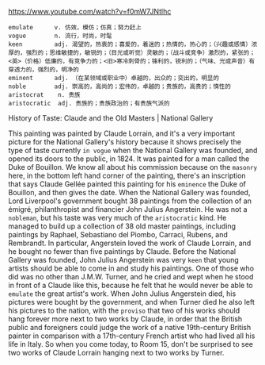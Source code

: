 https://www.youtube.com/watch?v=f0mW7JNtlhc


```
emulate      v. 仿效，模仿；仿真；努力赶上
vogue        n. 流行，时尚，时髦
keen         adj. 渴望的，热衷的；喜爱的，着迷的；热情的，热心的；（兴趣或感情）浓厚的，强烈的；思维敏捷的，敏锐的；（目光或听觉）灵敏的；（战斗或竞争）激烈的，紧张的；<英>（价格）低廉的，有竞争力的；<旧>寒冷刺骨的；锋利的，锐利的；（气味、光或声音）有穿透力的，强烈的，明净的
eminent      adj. （在某领域或职业中）卓越的，出众的；突出的，明显的
noble        adj. 崇高的，高尚的；宏伟的，卓越的；贵族的，高贵的；惰性的
aristocrat    n. 贵族  
aristocratic  adj. 贵族的；贵族政治的；有贵族气派的
```

History of Taste: Claude and the Old Masters | National Gallery

This painting was painted by Claude Lorrain, and it's a very important picture for the National Gallery's history because it shows precisely the type of taste currently `in vogue` when the National Gallery was founded, and opened its doors to the public, in 1824. It was painted for a man called the Duke of Bouillon. We know all about his commission because on the `masonry` here, in the bottom left hand corner of the painting, there's an inscription that says Claude Gellée painted this painting for his `eminence` the Duke of Bouillon, and then gives the date. When the National Gallery was founded, Lord Liverpool's government bought 38 paintings from the collection of an émigré, philanthropist and financier John Julius Angerstein. He was not a `nobleman`, but his taste was very much of the `aristocratic` kind. He managed to build up a collection of 38 old master paintings, including paintings by Raphael, Sebastiano del Piombo, Carraci, Rubens, and Rembrandt. In particular, Angerstein loved the work of Claude Lorrain, and he bought no fewer than five paintings by Claude. Before the National Gallery was founded, John Julius Angerstein was very `keen` that young artists should be able to come in and study his paintings. One of those who did was no other than J.M.W. Turner, and he cried and wept when he stood in front of a Claude like this, because he felt that he would never be able to `emulate` the great artist's work. When John Julius Angerstein died, his pictures were bought by the government, and when Turner died he also left his pictures to the nation, with the `proviso` that two of his works should hang forever more next to two works by Claude, in order that the British public and foreigners could judge the work of a native 19th-century British painter in comparison with a 17th-century French artist who had lived all his life in Italy. So when you come today, to Room 15, don't be surprised to see two works of Claude Lorrain hanging next to two works by Turner. 
